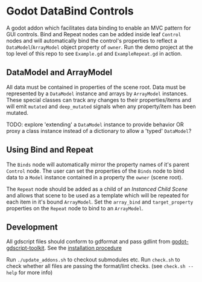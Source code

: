# Godot DataBind Controls

A godot addon which facilitates data binding to enable an MVC pattern for GUI controls. Bind and Repeat nodes can be added inside leaf `Control` nodes and will automatically bind the control's properties to reflect a `DataModel`/`ArrayModel` object property of `owner`. Run the demo project at the top level of this repo to see `Example.gd` and `ExampleRepeat.gd` in action.

## DataModel and ArrayModel

All data must be contained in properties of the scene root. Data must be represented by a `DataModel` instance and arrays by `ArrayModel` instances. These special classes can track any changes to their properties/items and will emit `mutated` and `deep_mutated` signals when any property/item has been mutated.

TODO:  explore 'extending' a `DataModel` instance to provide behavior OR proxy a class instance instead of a dictionary to allow a 'typed' `DataModel`?

## Using Bind and Repeat

The `Binds` node will automatically mirror the property names of it's parent `Control` node. The user can set the properties of the `Binds` node to bind data to a `Model` instance contained in a property the `owner` (scene root).

The `Repeat` node should be added as a child of an _Instanced Child Scene_ and allows that scene to be used as a template which will be repeated for each item in it's bound `ArrayModel`. Set the `array_bind` and `target_property` properties on the `Repeat` node to bind to an `ArrayModel`.

## Development

All gdscript files should conform to gdformat and pass gdlint from [godot-gdscript-toolkit](https://github.com/Scony/godot-gdscript-toolkit). See the [installation procedure](https://github.com/Scony/godot-gdscript-toolkit#installation)

Run `./update_addons.sh` to checkout submodules etc. Run `check.sh` to check whether all files are passing the format/lint checks. (see `check.sh --help` for more info)
